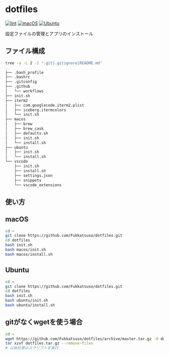 # dotfiles
[![lint](https://github.com/Fukkatsuso/dotfiles/workflows/lint/badge.svg)](https://github.com/Fukkatsuso/dotfiles/actions?query=workflow%3Alint)
[![macOS](https://github.com/Fukkatsuso/dotfiles/workflows/macOS/badge.svg)](https://github.com/Fukkatsuso/dotfiles/actions?query=workflow%3AmacOS)
[![Ubuntu](https://github.com/Fukkatsuso/dotfiles/workflows/Ubuntu/badge.svg)](https://github.com/Fukkatsuso/dotfiles/actions?query=workflow%3AUbuntu)

設定ファイルの管理とアプリのインストール

## ファイル構成
```sh
tree -a -L 2 -I ".git|.gitignore|README.md"
.
├── .bash_profile
├── .bashrc
├── .gitconfig
├── .github
│   └── workflows
├── init.sh
├── iterm2
│   ├── com.googlecode.iterm2.plist
│   ├── iceberg.itermcolors
│   └── init.sh
├── macos
│   ├── brew
│   ├── brew_cask
│   ├── defaults.sh
│   ├── init.sh
│   └── install.sh
├── ubuntu
│   ├── init.sh
│   └── install.sh
└── vscode
    ├── init.sh
    ├── install.sh
    ├── settings.json
    ├── snippets
    └── vscode_extensions
```

## 使い方
## macOS
```sh
cd ~
git clone https://github.com/Fukkatsuso/dotfiles.git
cd dotfiles
bash init.sh
bash macos/init.sh
bash macos/install.sh
```

## Ubuntu
```sh
cd ~
git clone https://github.com/Fukkatsuso/dotfiles.git
cd dotfiles
bash init.sh
bash ubuntu/init.sh
bash ubuntu/install.sh
```

## gitがなくwgetを使う場合
```sh
cd ~
wget https://github.com/Fukkatsuso/dotfiles/archive/master.tar.gz -O dotfiles.tar.gz
tar xzvf dotfiles.tar.gz --remove-files
# 以後任意のスクリプトを実行
```

